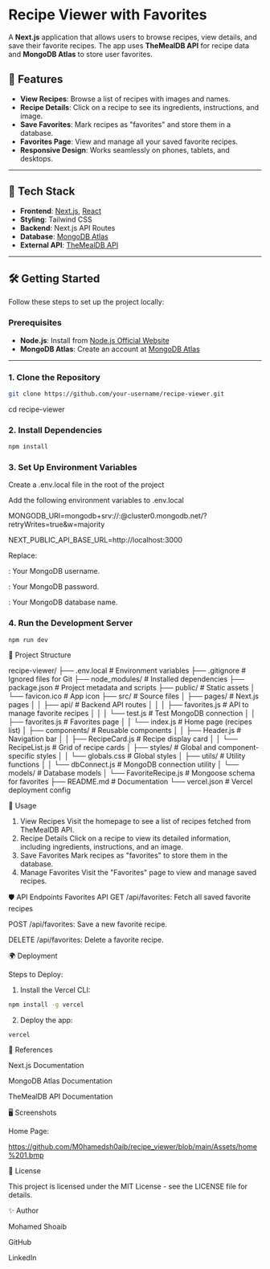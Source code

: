 # Recipe Viewer with Favorites

A **Next.js** application that allows users to browse recipes, view details, and save their favorite recipes. The app uses **TheMealDB API** for recipe data and **MongoDB Atlas** to store user favorites.

## 🌟 Features

- **View Recipes**: Browse a list of recipes with images and names.
- **Recipe Details**: Click on a recipe to see its ingredients, instructions, and image.
- **Save Favorites**: Mark recipes as "favorites" and store them in a database.
- **Favorites Page**: View and manage all your saved favorite recipes.
- **Responsive Design**: Works seamlessly on phones, tablets, and desktops.

---

## 🚀 Tech Stack

- **Frontend**: [Next.js](https://nextjs.org/), [React](https://reactjs.org/)
- **Styling**: Tailwind CSS
- **Backend**: Next.js API Routes
- **Database**: [MongoDB Atlas](https://www.mongodb.com/atlas/database)
- **External API**: [TheMealDB API](https://www.themealdb.com/)

---

## 🛠️ Getting Started

Follow these steps to set up the project locally:

### Prerequisites

- **Node.js**: Install from [Node.js Official Website](https://nodejs.org/)
- **MongoDB Atlas**: Create an account at [MongoDB Atlas](https://www.mongodb.com/cloud/atlas)

---

### 1. Clone the Repository
```bash
git clone https://github.com/your-username/recipe-viewer.git
```
cd recipe-viewer

### 2. Install Dependencies
```bash
npm install
```
### 3. Set Up Environment Variables

Create a .env.local file in the root of the project

Add the following environment variables to .env.local

MONGODB_URI=mongodb+srv://<username>:<password>@cluster0.mongodb.net/<dbname>?retryWrites=true&w=majority

NEXT_PUBLIC_API_BASE_URL=http://localhost:3000

Replace:

<username>: Your MongoDB username.

<password>: Your MongoDB password.

<dbname>: Your MongoDB database name.

### 4. Run the Development Server
```bash
npm run dev
```
📂 Project Structure

recipe-viewer/
├── .env.local                # Environment variables
├── .gitignore                # Ignored files for Git
├── node_modules/             # Installed dependencies
├── package.json              # Project metadata and scripts
├── public/                   # Static assets
│   └── favicon.ico           # App icon
├── src/                      # Source files
│   ├── pages/                # Next.js pages
│   │   ├── api/              # Backend API routes
│   │   │   ├── favorites.js  # API to manage favorite recipes
│   │   │   └── test.js       # Test MongoDB connection
│   │   ├── favorites.js      # Favorites page
│   │   └── index.js          # Home page (recipes list)
│   ├── components/           # Reusable components
│   │   ├── Header.js         # Navigation bar
│   │   ├── RecipeCard.js     # Recipe display card
│   │   └── RecipeList.js     # Grid of recipe cards
│   ├── styles/               # Global and component-specific styles
│   │   └── globals.css       # Global styles
│   ├── utils/                # Utility functions
│   │   └── dbConnect.js      # MongoDB connection utility
│   └── models/               # Database models
│       └── FavoriteRecipe.js # Mongoose schema for favorites
├── README.md                 # Documentation
└── vercel.json               # Vercel deployment config

🧩 Usage
1. View Recipes
Visit the homepage to see a list of recipes fetched from TheMealDB API.
2. Recipe Details
Click on a recipe to view its detailed information, including ingredients, instructions, and an image.
3. Save Favorites
Mark recipes as "favorites" to store them in the database.
4. Manage Favorites
Visit the "Favorites" page to view and manage saved recipes.

🛡️ API Endpoints
Favorites API
GET /api/favorites: Fetch all saved favorite recipes

POST /api/favorites: Save a new favorite recipe.

DELETE /api/favorites: Delete a favorite recipe.

🌍 Deployment

Steps to Deploy:

1. Install the Vercel CLI:
```bash   
npm install -g vercel
```
2. Deploy the app:
```
vercel
```
📖 References

Next.js Documentation

MongoDB Atlas Documentation

TheMealDB API Documentation

🖥️ Screenshots

Home Page:

https://github.com/M0hamedsh0aib/recipe_viewer/blob/main/Assets/home%201.bmp

📝 License

This project is licensed under the MIT License - see the LICENSE file for details.

✨ Author

Mohamed Shoaib

GitHub

LinkedIn

